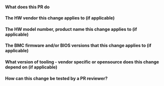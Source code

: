 #### What does this PR do

#### The HW vendor this change applies to (if applicable)

#### The HW model number, product name this change applies to (if applicable)

#### The BMC firmware and/or BIOS versions that this change applies to (if applicable)

#### What version of tooling - vendor specific or opensource does this change depend on (if applicable)

#### How can this change be tested by a PR reviewer?
